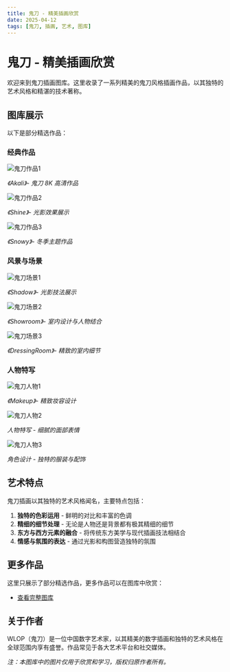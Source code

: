 ```yaml
---
title: 鬼刀 - 精美插画欣赏
date: 2025-04-12
tags: [鬼刀, 插画, 艺术, 图库]
---
```


# 鬼刀 - 精美插画欣赏

欢迎来到鬼刀插画图库。这里收录了一系列精美的鬼刀风格插画作品，以其独特的艺术风格和精湛的技术著称。

## 图库展示

以下是部分精选作品：

### 经典作品

![鬼刀作品1](/images/gallery/gallery-image-005.jpg)

_《Akali》- 鬼刀 8K 高清作品_

![鬼刀作品2](/images/gallery/gallery-image-003.jpg)

_《Shine》- 光影效果展示_

![鬼刀作品3](/images/gallery/gallery-image-023.jpg)

_《Snowy》- 冬季主题作品_

### 风景与场景

![鬼刀场景1](/images/gallery/gallery-image-017.jpg)

_《Shadow》- 光影技法展示_

![鬼刀场景2](/images/gallery/gallery-image-014.jpg)

_《Showroom》- 室内设计与人物结合_

![鬼刀场景3](/images/gallery/gallery-image-007.jpg)

_《DressingRoom》- 精致的室内细节_

### 人物特写

![鬼刀人物1](/images/gallery/gallery-image-022.jpg)

_《Makeup》- 精致妆容设计_

![鬼刀人物2](/images/gallery/gallery-image-020.jpg)

_人物特写 - 细腻的面部表情_

![鬼刀人物3](/images/gallery/gallery-image-028.jpg)

_角色设计 - 独特的服装与配饰_

## 艺术特点

鬼刀插画以其独特的艺术风格闻名，主要特点包括：

1. **独特的色彩运用** - 鲜明的对比和丰富的色调
2. **精细的细节处理** - 无论是人物还是背景都有极其精细的细节
3. **东方与西方元素的融合** - 将传统东方美学与现代插画技法相结合
4. **情感与氛围的表达** - 通过光影和构图营造独特的氛围

## 更多作品

这里只展示了部分精选作品，更多作品可以在图库中欣赏：

- [查看完整图库](/gallery)

## 关于作者

WLOP（鬼刀）是一位中国数字艺术家，以其精美的数字插画和独特的艺术风格在全球范围内享有盛誉。作品常见于各大艺术平台和社交媒体。

_注：本图库中的图片仅用于欣赏和学习，版权归原作者所有。_
